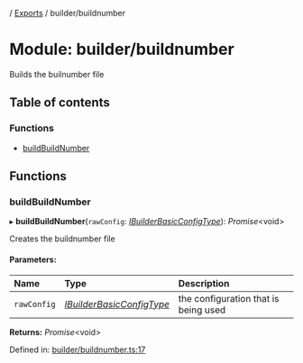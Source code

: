 [](../README.md) / [Exports](../modules.md) / builder/buildnumber

# Module: builder/buildnumber

Builds the builnumber file

## Table of contents

### Functions

- [buildBuildNumber](builder_buildnumber.md#buildbuildnumber)

## Functions

### buildBuildNumber

▸ **buildBuildNumber**(`rawConfig`: [*IBuilderBasicConfigType*](../interfaces/builder_config.ibuilderbasicconfigtype.md)): *Promise*<void\>

Creates the buildnumber file

#### Parameters:

Name | Type | Description |
:------ | :------ | :------ |
`rawConfig` | [*IBuilderBasicConfigType*](../interfaces/builder_config.ibuilderbasicconfigtype.md) | the configuration that is being used    |

**Returns:** *Promise*<void\>

Defined in: [builder/buildnumber.ts:17](https://github.com/onzag/itemize/blob/3efa2a4a/builder/buildnumber.ts#L17)
